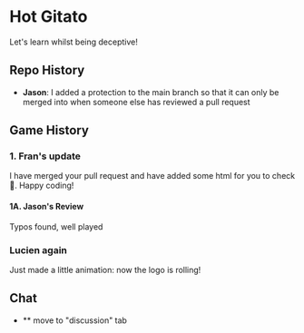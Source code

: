 # Hot Gitato

Let's learn whilst being deceptive!

## Repo History

- **Jason**: I added a protection to the main branch so that it can only be merged into when someone else has reviewed a pull request

## Game History

### 1. Fran's update

I have merged your pull request and have added some html for you to check 🙂. Happy coding!

#### 1A. Jason's Review

Typos found, well played

### Lucien again 
Just made a little animation: now the logo is rolling!

## Chat

- ** move to "discussion" tab 
